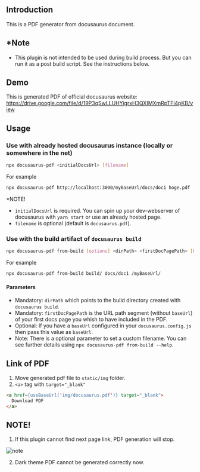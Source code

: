 ## Introduction
This is a PDF generator from docusaurus document.

## *Note
- This plugin is not intended to be used during build process. But you can run it as a post build script. See the instructions below.
 

## Demo
This is generated PDF of official docusaurus website:
https://drive.google.com/file/d/19P3qSwLLUHYigrxH3QXIMXmRpTFi4pKB/view

## Usage
### Use with already hosted docusaurus instance (locally or somewhere in the net)
```sh
npx docusaurus-pdf <initialDocsUrl> [filename]
```

For example
```sh
npx docusaurus-pdf http://localhost:3000/myBaseUrl/docs/doc1 hoge.pdf
```

*NOTE!
- `initialDocsUrl` is required. You can spin up your dev-webserver of docusaurus with `yarn start` or use an already hosted page.
- `filename` is optional (default is `docusaurus.pdf`).

### Use with the build artifact of `docusaurus build`
```sh
npx docusaurus-pdf from-build [options] <dirPath> <firstDocPagePath> [baseUrl]
```

For example
```sh
npx docusaurus-pdf from-build build/ docs/doc1 /myBaseUrl/
```

#### Parameters
- Mandatory: `dirPath` which points to the build directory created with `docusaurus build`.
- Mandatory: `firstDocPagePath` is the URL path segment (without `baseUrl`) of your first docs page you whish to have included in the PDF.
- Optional: If you have a `baseUrl` configured in your `docusaurus.config.js` then pass this value as `baseUrl`.
- Note: There is a optional parameter to set a custom filename. You can see further details using `npx docusaurus-pdf from-build --help`.

## Link of PDF
1. Move generated pdf file to `static/img` folder.
2. `<a>` tag with `target="_blank"`
```html
<a href={useBaseUrl('img/docusaurus.pdf')} target="_blank">
  Download PDF
</a>
```

## NOTE!
1. If this plugin cannot find next page link, PDF generation will stop.

![note](https://www.awesomescreenshot.com/upload//1017708/c590bbd9-04a0-4637-7bd3-6b5ba1a4258e.png)

2. Dark theme PDF cannot be generated correctly now.
